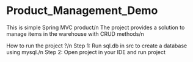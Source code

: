 # Product_Management_Demo
This is simple Spring MVC product/n
The project provides a solution to manage items in the warehouse with CRUD methods/n

How to run the project ?/n
Step 1: Run sql.db in src to create a database using mysql./n
Step 2: Open project in your IDE and run project
